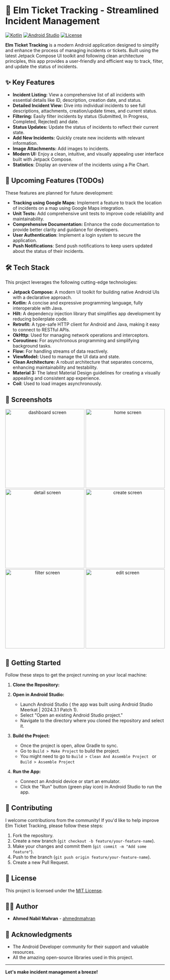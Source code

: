 # 🎫 Elm Ticket Tracking - Streamlined Incident Management

[![Kotlin](https://img.shields.io/badge/kotlin-%237F52FF.svg?style=for-the-badge&logo=kotlin&logoColor=white)](https://kotlinlang.org/)
[![Android Studio](https://img.shields.io/badge/Android%20Studio-3DDC84.svg?style=for-the-badge&logo=android-studio&logoColor=white)](https://developer.android.com/studio)
[![License](https://img.shields.io/badge/License-MIT-blue.svg)](https://opensource.org/licenses/MIT)

**Elm Ticket Tracking** is a modern Android application designed to simplify and enhance the process of managing incidents or tickets. Built using the latest Jetpack Compose UI toolkit and following clean architecture principles, this app provides a user-friendly and efficient way to track, filter, and update the status of incidents.

## ✨ Key Features

*   **Incident Listing:** View a comprehensive list of all incidents with essential details like ID, description, creation date, and status.
*   **Detailed Incident View:** Dive into individual incidents to see full descriptions, attachments, creation/update times, and current status.
*   **Filtering:** Easily filter incidents by status (Submitted, In Progress, Completed, Rejected) and date.
*   **Status Updates:** Update the status of incidents to reflect their current state.
*   **Add New Incidents:** Quickly create new incidents with relevant information.
*   **Image Attachments:** Add images to incidents.
*   **Modern UI:** Enjoy a clean, intuitive, and visually appealing user interface built with Jetpack Compose.
* **Statistics**: Display an overview of the incidents using a Pie Chart.

## 🚧 Upcoming Features (TODOs)

These features are planned for future development:

*   **Tracking using Google Maps:** Implement a feature to track the location of incidents on a map using Google Maps integration.
*   **Unit Tests:** Add comprehensive unit tests to improve code reliability and maintainability.
*   **Comprehensive Documentation:** Enhance the code documentation to provide better clarity and guidance for developers.
* **User Authentication**: Implement a login system to secure the application.
* **Push Notifications**: Send push notifications to keep users updated about the status of their incidents.

## 🛠️ Tech Stack

This project leverages the following cutting-edge technologies:

*   **Jetpack Compose:** A modern UI toolkit for building native Android UIs with a declarative approach.
*   **Kotlin:** A concise and expressive programming language, fully interoperable with Java.
*   **Hilt:** A dependency injection library that simplifies app development by reducing boilerplate code.
*   **Retrofit:** A type-safe HTTP client for Android and Java, making it easy to connect to RESTful APIs.
* **OkHttp**: Used for managing network operations and interceptors.
*   **Coroutines:** For asynchronous programming and simplifying background tasks.
*   **Flow:** For handling streams of data reactively.
* **ViewModel:** Used to manage the UI data and state.
*   **Clean Architecture:** A robust architecture that separates concerns, enhancing maintainability and testability.
*   **Material 3:** The latest Material Design guidelines for creating a visually appealing and consistent app experience.
* **Coil**: Used to load images asynchronously.

## 📱 Screenshots

<div align="center">

<img src="screenshots/dashboard.png" width="250" alt="dashboard screen"/>
<img src="screenshots/homescreen.png" width="250" alt="home screen"/>
<img src="screenshots/details.png" width="250" alt="detail screen"/>
<img src="screenshots/addNewTask.png" width="250" alt="create screen"/>
<img src="screenshots/filter.png" width="250" alt="filter screen"/>
<img src="screenshots/edit.png" width="250" alt="edit screen"/>
</div>

## 🚀 Getting Started

Follow these steps to get the project running on your local machine:

1.  **Clone the Repository:**
2.  **Open in Android Studio:**
    *   Launch Android Studio ( the app was built using Android Studio Meerkat | 2024.3.1 Patch 1).
    *   Select "Open an existing Android Studio project."
    *   Navigate to the directory where you cloned the repository and select it.

3.  **Build the Project:**
    *   Once the project is open, allow Gradle to sync.
    *   Go to `Build > Make Project` to build the project.
    *   You might need to  go to `Build > Clean And Assemble Project ` or `Build > Assemble Project` 

4.  **Run the App:**
    *   Connect an Android device or start an emulator.
    *   Click the "Run" button (green play icon) in Android Studio to run the app.

## 🤝 Contributing

I welcome contributions from the community! If you'd like to help improve Elm Ticket Tracking, please follow these steps:

1.  Fork the repository.
2.  Create a new branch (`git checkout -b feature/your-feature-name`).
3.  Make your changes and commit them (`git commit -m "Add some feature"`).
4.  Push to the branch (`git push origin feature/your-feature-name`).
5.  Create a new Pull Request.

## 📄 License

This project is licensed under the [MIT License](https://opensource.org/licenses/MIT).

## 👨‍💻 Author

*   **Ahmed Nabil Mahran** - [ahmednmahran](https://github.com/ahmednmahran)

## 🙏 Acknowledgments

*   The Android Developer community for their support and valuable resources.
* All the amazing open-source libraries used in this project.

---

**Let's make incident management a breeze!**
